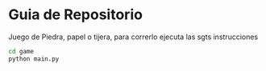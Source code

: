# Guia de Repositorio

Juego de Piedra, papel o tijera, para correrlo ejecuta las sgts instrucciones

```sh
cd game
python main.py
```


